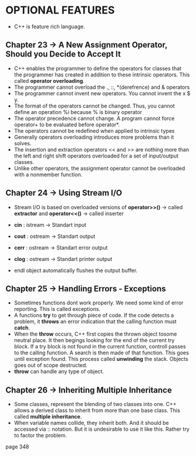 # OPTIONAL FEATURES
- C++ is feature rich language.

## Chapter 23 -> A New Assignment Operator, Should you Decide to Accept It
- C++ enables the programmer to define the operators for classes that the programmer has created in addition to these intrinsic operators. This called **operator overloading**.
- The programmer cannot overload the ., ::, *(derefrence) and & operators
- The programmer cannot invent new operators. You cannot invent the x $ y.
- The format of the operators cannot be changed. Thus, you cannot define an operation %i because % is binary operator
- The operator precedence cannot change. A program cannot force operator+ to be evaluated before operator*.
- The operators cannot be redefined when applied to intrinsic types
- Generally operators overloading introduces more problems than it solves.
- The insertion and extraction operators << and >> are nothing more than the left and right shift operators overloaded for a set of input/output classes.
- Unlike other operators, the assignment operator cannot be overloaded with a nonmember function.

## Chapter 24 -> Using Stream I/O
- Stream I/O is based on overloaded versions of **operator>>()** -> called **extractor** and **operator<<()** -> called inserter
- **cin** : istream -> Standart input
- **cout** : ostream -> Standart output
- **cerr** : ostream -> Standart error output
- **clog** : ostream -> Standart printer output

- endl object automatically flushes the output buffer.

## Chapter 25 -> Handling Errors - Exceptions
- Sometimes functions dont work properly. We need some kind of error reporting. This is called exceptions.
- A functions **try** to get through piece of code. If the code detects a problem, it **throws** an error indication that the calling function must **catch**.
- When the **throw** occurs, C++ first copies the thrown object tosome neutral place. It then begings looking for the end of the current try block. If a try block is not found in the current function, controll passes to the calling function. A search is then made of that function. This goes until exception found. This process called **unwinding** the stack. Objects goes out of scope destructed.
- **throw** can handle any type of object.

## Chapter 26 -> Inheriting Multiple Inheritance
- Some classes, represent the blending of two classes into one. C++ allows a derived class to inherit from more than one base class. This called **multiple inheritance**.
- When variable names collide, they inherit both. And it should be accessed via :: notation. But it is undesirable to use it like this. Rather try to factor the problem.

page 348